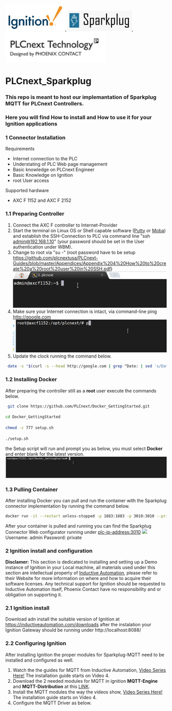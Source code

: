 ![](images/Screenshot%202020-12-01%20080740.jpg), ![](images/Screenshot%202020-12-01%20101412.jpg), ![](images/Screenshot%202020-12-01%20122129.jpg)

# **PLCnext_Sparkplug**

### This repo is meant to host our implemantation of Sparkplug MQTT for PLCnext Controllers. 
### Here you will find How to install and How to use it for your Ignition applications

### **1 Connector Installation**

Requirements
  * Internet connection to the PLC
  * Understating of PLC Web page management
  * Basic knowledge on PLCnext Engineer
  * Basic Knowledge on Ignition
  * root User access

Supported hardware
* AXC F 1152 and AXC F 2152

### **1.1 Preparing Controller**  

1. Connect the AXC F controller to Internet-Provider
2. Start the terminal on Linux OS or Shell capable software ([Putty](https://www.chiark.greenend.org.uk/~sgtatham/putty/latest.html) or [Moba](https://mobaxterm.mobatek.net/download.html)) and establish the SSH-Connection to PLC via command line "ssh admin@192.168.1.10" (your password should be set in the User authentication under WBM).
3. Change to root via "su -" (root password have to be setup <https://github.com/plcnextusa/PLCnext-Guides/blob/master/Appendices/Appendix%204%20How%20to%20create%20a%20root%20user%20in%20SSH.pdf>)
   ![](images/rootuser.gif)
4. Make sure your Internet connection is intact, via command-line ping http://google.com
   ![](images/ping.gif)
5. Update the clock running the command below.

```bash
 date -s "$(curl -s --head http://google.com | grep ^Date: | sed 's/Date: //g')"
```
### **1.2 Installing Docker**

After preparing the controller still as a **root** user execute the commands below.

```bash
 git clone https://github.com/PLCnext/Docker_GettingStarted.git 

cd Docker_GettingStarted

chmod -c 777 setup.sh

./setup.sh
```
the Setup script will run and prompt you as below, you must select **Docker** and enter blank for the latest version.
![](images/dcokerinstall.gif)

### **1.3 Pulling Container**

After installing Docker you can pull and run the container with the Sparkplug connector implementation by running the command below. 

```bash
docker run -it --restart unless-stopped -p 1883:1883 -p 3010:3010 --privileged --name=plcnext_sparkplug  yurichamarelli/plcnext_sparkplug
```
After your container is pulled and running you can find the Sparkplug Connector Web configurator running under <plc-ip-address:3010>
![](images/gatewaypage.jpg)
Username: admin   Password: private
### **2 Ignition install and configuration**

**Disclamer:** This section is dedicated to installing and setting up a Demo instance of Ignition in your Local machine, all materials used under this section are intellectual property of [Inductive Automation](https://inductiveautomation.com/), please refer to their Website for more information on where and how to acquire their software licenses. Any technical support for Ignition should be requested to Inductive Automation itself, Phoenix Contact have no responsibility and or obligation on supporting it.

### **2.1 Ignition install**

Download adn install the suitable version of Ignition at https://inductiveautomation.com/downloads after the instalation your Ignition Gateway should be running under http://localhost:8088/ 

### **2.2 Configuring Ignition**

After installing Ignition the proper modules for Sparkplug-MQTT need to be installed and configured as well.

1. Watch the the guides for MQTT from Inductive Automation, [Video Series Here!](https://inductiveautomation.com/resources/video/mqtt-ignition) The installation guide starts on Video 4.
2. Download the 2 needed modules for MQTT in ignition **MQTT-Engine** and **MQTT-Distribution** at this [LINK](https://inductiveautomation.com/downloads/third-party-modules/8.1.0).
3. Install the MQTT modules the way the videos show, [Video Series Here!](https://inductiveautomation.com/resources/video/mqtt-ignition) The installation guide starts on Video 4.
4. Configure the MQTT Driver as below. 